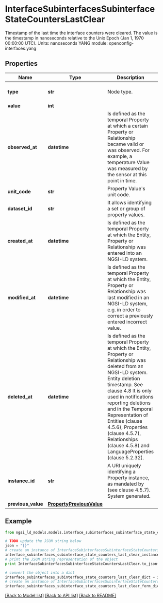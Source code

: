 # InterfaceSubinterfacesSubinterfaceStateCountersLastClear

Timestamp of the last time the interface counters were cleared.  The value is the timestamp in nanoseconds relative to the Unix Epoch (Jan 1, 1970 00:00:00 UTC).  Units: nanoseconds  YANG module: openconfig-interfaces.yang 

## Properties

Name | Type | Description | Notes
------------ | ------------- | ------------- | -------------
**type** | **str** | Node type.  | [optional] [default to 'Property']
**value** | **int** |  | 
**observed_at** | **datetime** | Is defined as the temporal Property at which a certain Property or Relationship became valid or was observed. For example, a temperature Value was measured by the sensor at this point in time.  | [optional] 
**unit_code** | **str** | Property Value&#39;s unit code.  | [optional] 
**dataset_id** | **str** | It allows identifying a set or group of property values.  | [optional] 
**created_at** | **datetime** | Is defined as the temporal Property at which the Entity, Property or Relationship was entered into an NGSI-LD system.  | [optional] [readonly] 
**modified_at** | **datetime** | Is defined as the temporal Property at which the Entity, Property or Relationship was last modified in an NGSI-LD system, e.g. in order to correct a previously entered incorrect value.  | [optional] [readonly] 
**deleted_at** | **datetime** | Is defined as the temporal Property at which the Entity, Property or Relationship was deleted from an NGSI-LD system.  Entity deletion timestamp. See clause 4.8 It is only used in notifications reporting deletions and in the Temporal Representation of Entities (clause 4.5.6), Properties (clause 4.5.7), Relationships (clause 4.5.8) and LanguageProperties (clause 5.2.32).  | [optional] [readonly] 
**instance_id** | **str** | A URI uniquely identifying a Property instance, as mandated by (see clause 4.5.7). System generated.  | [optional] [readonly] 
**previous_value** | [**PropertyPreviousValue**](PropertyPreviousValue.md) |  | [optional] 

## Example

```python
from ngsi_ld_models.models.interface_subinterfaces_subinterface_state_counters_last_clear import InterfaceSubinterfacesSubinterfaceStateCountersLastClear

# TODO update the JSON string below
json = "{}"
# create an instance of InterfaceSubinterfacesSubinterfaceStateCountersLastClear from a JSON string
interface_subinterfaces_subinterface_state_counters_last_clear_instance = InterfaceSubinterfacesSubinterfaceStateCountersLastClear.from_json(json)
# print the JSON string representation of the object
print InterfaceSubinterfacesSubinterfaceStateCountersLastClear.to_json()

# convert the object into a dict
interface_subinterfaces_subinterface_state_counters_last_clear_dict = interface_subinterfaces_subinterface_state_counters_last_clear_instance.to_dict()
# create an instance of InterfaceSubinterfacesSubinterfaceStateCountersLastClear from a dict
interface_subinterfaces_subinterface_state_counters_last_clear_form_dict = interface_subinterfaces_subinterface_state_counters_last_clear.from_dict(interface_subinterfaces_subinterface_state_counters_last_clear_dict)
```
[[Back to Model list]](../README.md#documentation-for-models) [[Back to API list]](../README.md#documentation-for-api-endpoints) [[Back to README]](../README.md)


